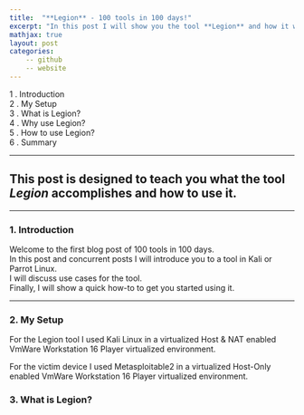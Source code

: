 ```yaml
---
title:  "**Legion** - 100 tools in 100 days!"
excerpt: "In this post I will show you the tool **Legion** and how it works."
mathjax: true
layout: post
categories:
    -- github
    -- website
---
```


1 . Introduction
<br>
2 . My Setup
<br>
3 . What is Legion?
<br>
4 . Why use Legion?
<br>
5 . How to use Legion?
<br>
6 . Summary

---

## This post is designed to teach you what the tool *Legion* accomplishes and how to use it.

---

### 1. Introduction

Welcome to the first blog post of 100 tools in 100 days.<br> 
In this post and concurrent posts I will introduce you to a tool in Kali or Parrot Linux. <br>
I will discuss use cases for the tool.<br> 
Finally, I will show a quick how-to to get you started using it. 

---

### 2. My Setup

For the Legion tool I used Kali Linux in a virtualized Host & NAT enabled VmWare Workstation 16 Player virtualized environment. 

For the victim device I used Metasploitable2 in a virtualized Host-Only enabled VmWare Workstation 16 Player virtualized environment.

### 3. What is Legion?

